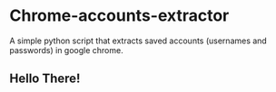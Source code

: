 # Chrome-accounts-extractor
A simple python script that extracts saved accounts (usernames and passwords) in google chrome.


## Hello There!
